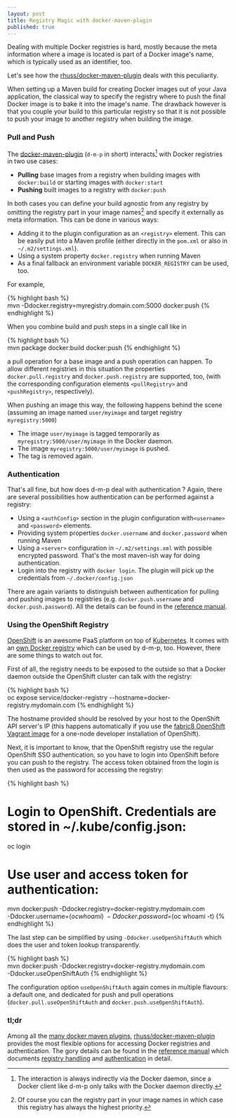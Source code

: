 ```yaml
---
layout: post
title: Registry Magic with docker-maven-plugin
published: true
---
```

Dealing with multiple Docker registries is hard, mostly because the meta information where a image is located is part of a Docker image's name, which is typically used as an identifier, too.

Let's see how the [rhuss/docker-maven-plugin][1] deals with this peculiarity.
<!-- more -->

When setting up a Maven build for creating Docker images out of your Java application, the classical way to specify the registry where to push the final Docker image is to bake it into the image's name. The drawback however is that you couple your build to this particular registry so that it is not possible to push your image to another registry when building the image.  

### Pull and Push

The [docker-maven-plugin][2] (`d-m-p` in short) interacts[^1] with Docker registries in two use cases: 

* **Pulling** base images from a registry when building images with `docker:build` or starting images with `docker:start`
* **Pushing** built images to a registry with `docker:push`

In both cases you can define your build agnostic from any registry by omitting the registry part in your image names[^2] and specify it externally as meta information. This can be done in various ways:

* Adding it to the plugin configuration as an `<registry>` element. This can be easily put into a Maven profile (either directly in the `pom.xml` or also in `~/.m2/settings.xml`). 
* Using a system property `docker.registry` when running Maven
* As a final fallback an environment variable `DOCKER_REGISTRY` can be used, too.

For example, 

{% highlight bash %}  
mvn -Ddocker.registry=myregistry.domain.com:5000 docker:push
{% endhighlight %}

When you combine build and push steps in a single call like in 

{% highlight bash %}  
mvn package docker:build docker:push
{% endhighlight %}

a pull operation for a base image and a push operation can happen. To allow different registries in this situation the properties `docker.pull.registry`  and `docker.push.registry` are supported, too, (with the corresponding configuration elements `<pullRegistry>` and `<pushRegistry>`, respectively).

When pushing an image this way, the following happens behind the scene (assuming an image named `user/myimage` and target registry `myregistry:5000`)

* The image `user/myimage` is tagged temporarily as `myregistry:5000/user/myimage` in the Docker daemon.
* The image `myregistry:5000/user/myimage` is pushed.
* The tag is removed again.

### Authentication

That's all fine, but how does d-m-p deal with authentication ? Again, there are several possibilities how authentication can be performed against a registry:

* Using a `<authConfig>` section in the plugin configuration with`<username>` and `<password>` elements. 
* Providing system properties `docker.username` and `docker.password` when running Maven
* Using a `<server>` configuration in `~/.m2/settings.xml` with possible encrypted password. That's the most maven-ish way for doing authentication.
* Login into the registry with `docker login`. The plugin will pick up the credentials from `~/.docker/config.json`

There are again variants to distinguish between authentication for pulling and pushing images to registries (e.g. `docker.push.username` and `docker.push.password`). All the details can be found in the [reference manual][3].

### Using the OpenShift Registry

[OpenShift][4] is an awesome PaaS platform on top of [Kubernetes][5]. It comes with an [own Docker registry][6] which can be used by d-m-p, too. However, there are some things to watch out for. 

First of all, the registry needs to be exposed to the outside so that a Docker daemon outside the OpenShift cluster can talk with the registry:

{% highlight bash %}  
oc expose service/docker-registry --hostname=docker-registry.mydomain.com
{% endhighlight %}

The hostname provided should be resolved by your host to the OpenShift API server's IP (this happens automatically if you use the [fabric8 OpenShift Vagrant image][7] for a one-node developer installation of OpenShift).

Next, it is important to know, that the OpenShift registry use the regular OpenShift SSO authentication, so you have to login into OpenShift before you can push to the registry. The access token obtained from the login is then used as the password for accessing the registry:

{% highlight bash %}  
# Login to OpenShift. Credentials are stored in ~/.kube/config.json:
oc login

# Use user and access token for authentication:
mvn docker:push -Ddocker.registry=docker-registry.mydomain.com \
	           -Ddocker.username=$(oc whoami) \
	           -Ddocker.password=$(oc whoami -t)
{% endhighlight %}

The last step can be simplified by using `-Ddocker.useOpenShiftAuth` which does the user and token lookup transparently.

{% highlight bash %}  
mvn docker:push -Ddocker.registry=docker-registry.mydomain.com \
                -Ddocker.useOpenShiftAuth
{% endhighlight %}

The configuration option `useOpenShiftAuth` again comes in multiple flavours: a default one, and dedicated for push and pull operations (`docker.pull.useOpenShiftAuth` and `docker.push.useOpenShiftAuth`).

### tl;dr

Among all the [many docker maven plugins][8], [rhuss/docker-maven-plugin][9] provides the most flexible options for accessing Docker registries and authentication. The gory details can be found in the [reference manual][10] which documents [registry handling][11] and [authentication][12] in detail.

[^1]:	The interaction is always indirectly via the Docker daemon, since a Docker client like d-m-p only talks with the Docker daemon directly.

[^2]:	Of course you can the registry part in your image names in which case this registry has always the highest priority.

[1]:	https://github.com/rhuss/docker-maven-plugin
[2]:	https://github.com/rhuss/docker-maven-plugin
[3]:	http://ro14nd.de/docker-maven-plugin/authentication.html
[4]:	https://www.openshift.com/
[5]:	http://kubernetes.io/
[6]:	https://docs.openshift.com/enterprise/latest/install_config/install/docker_registry.html
[7]:	http://fabric8.io/guide/getStarted/vagrant.html
[8]:	https://github.com/search?utf8=%E2%9C%93&q=docker-maven-plugin
[9]:	https://github.com/rhuss/docker-maven-plugin
[10]:	http://ro14nd.de/docker-maven-plugin/
[11]:	http://ro14nd.de/docker-maven-plugin/
[12]:	http://ro14nd.de/docker-maven-plugin/authentication.html
